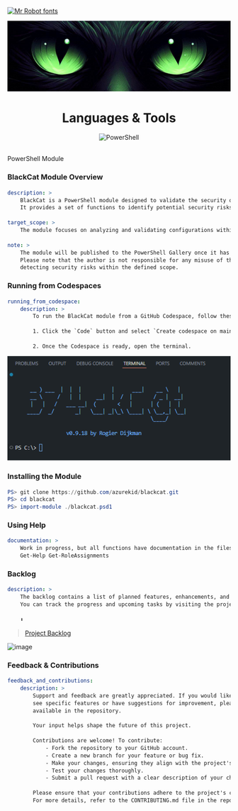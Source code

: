 [![Mr Robot fonts](https://see.fontimg.com/api/renderfont4/g123/eyJyIjoiZnMiLCJoIjoxMjUsInciOjE1MDAsImZzIjo4MywiZmdjIjoiI0VGMDkwOSIsImJnYyI6IiMxMTAwMDAiLCJ0IjoxfQ/QiA3IDQgYyBLIEMgQCBU/mrrobot.png)](https://www.fontspace.com/category/mr-robot)

![logo](/.github/media/cateye.png?raw=true)

<div align="center">

Languages & Tools
=================

<img width="50" src="https://cdn.jsdelivr.net/gh/devicons/devicon@latest/icons/powershell/powershell-original.svg" alt="PowerShell" title=PowerShell />
<br>
<br>

</div>

PowerShell Module

### BlackCat Module Overview

```yaml
description: >
    BlackCat is a PowerShell module designed to validate the security of Microsoft Azure environments.
    It provides a set of functions to identify potential security risks and ensure compliance with best practices.

target_scope: >
    The module focuses on analyzing and validating configurations within Microsoft Azure environments.

note: >
    The module will be published to the PowerShell Gallery once it has been signed and is ready for release.
    Please note that the author is not responsible for any misuse of this module. It is intended solely for
    detecting security risks within the defined scope.
```

### Running from Codespaces

```yaml
running_from_codespace:
    description: >
        To run the BlackCat module from a GitHub Codespace, follow these steps:

        1. Click the `Code` button and select `Create codespace on main`.

        2. Once the Codespace is ready, open the terminal.
```

![alt text](/.github/media/loaded.png)

### Installing the Module

```powershell
PS> git clone https://github.com/azurekid/blackcat.git
PS> cd blackcat
PS> import-module ./blackcat.psd1
```

### Using Help

```yaml
documentation: >
    Work in progress, but all functions have documentation in the files
    Get-Help Get-RoleAssignments
```

### Backlog

```yaml
description: >
    The backlog contains a list of planned features, enhancements, and bug fixes for the project.
    You can track the progress and upcoming tasks by visiting the project's backlog page.

    ⬇️
```

> [Project Backlog](https://github.com/users/azurekid/projects/3/views/1)

![image](https://github.com/user-attachments/assets/173b93ac-bdac-4b71-84db-07fffd4ff149)

### Feedback & Contributions

```yaml
feedback_and_contributions:
    description: >
        Support and feedback are greatly appreciated. If you would like to
        see specific features or have suggestions for improvement, please use the Issue forms 
        available in the repository.
        
        Your input helps shape the future of this project.

        Contributions are welcome! To contribute:
            - Fork the repository to your GitHub account.
            - Create a new branch for your feature or bug fix.
            - Make your changes, ensuring they align with the project's coding standards.
            - Test your changes thoroughly.
            - Submit a pull request with a clear description of your changes.

        Please ensure that your contributions adhere to the project's code of conduct. 
        For more details, refer to the CONTRIBUTING.md file in the repository.
```
